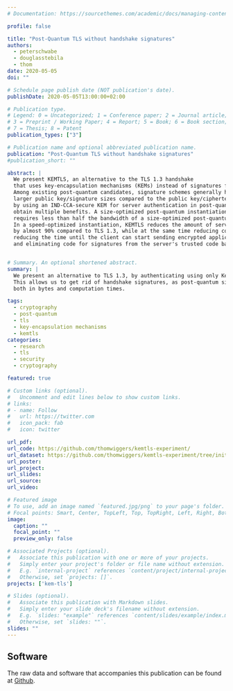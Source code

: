 ```yaml
---
# Documentation: https://sourcethemes.com/academic/docs/managing-content/

profile: false

title: "Post-Quantum TLS without handshake signatures"
authors:
  - peterschwabe
  - douglasstebila
  - thom
date: 2020-05-05
doi: ""

# Schedule page publish date (NOT publication's date).
publishDate: 2020-05-05T13:00:00+02:00

# Publication type.
# Legend: 0 = Uncategorized; 1 = Conference paper; 2 = Journal article;
# 3 = Preprint / Working Paper; 4 = Report; 5 = Book; 6 = Book section;
# 7 = Thesis; 8 = Patent
publication_types: ["3"]

# Publication name and optional abbreviated publication name.
publication: "Post-Quantum TLS without handshake signatures"
#publication_short: ""

abstract: |
  We present KEMTLS, an alternative to the TLS 1.3 handshake
  that uses key-encapsulation mechanisms (KEMs) instead of signatures for server authentication.
  Among existing post-quantum candidates, signature schemes generally have
  larger public key/signature sizes compared to the public key/ciphertext sizes of KEMs:
  by using an IND-CCA-secure KEM for server authentication in post-quantum TLS, we
  obtain multiple benefits. A size-optimized post-quantum instantiation of KEMTLS
  requires less than half the bandwidth of a size-optimized post-quantum instantiation of TLS 1.3.
  In a speed-optimized instantiation, KEMTLS reduces the amount of server CPU cycles
  by almost 90% compared to TLS 1.3, while at the same time reducing communication size,
  reducing the time until the client can start sending encrypted application data,
  and eliminating code for signatures from the server's trusted code base.


# Summary. An optional shortened abstract.
summary: |
  We present an alternative to TLS 1.3, by authenticating using only Key-Encapsulation Mechanisms.
  This allows us to get rid of handshake signatures, as post-quantum signature schemes are expensive,
  both in bytes and computation times.

tags:
  - cryptography
  - post-quantum
  - tls
  - key-encapsulation mechanisms
  - kemtls
categories:
  - research
  - tls
  - security
  - cryptography

featured: true

# Custom links (optional).
#   Uncomment and edit lines below to show custom links.
# links:
# - name: Follow
#   url: https://twitter.com
#   icon_pack: fab
#   icon: twitter

url_pdf:
url_code: https://github.com/thomwiggers/kemtls-experiment/
url_dataset: https://github.com/thomwiggers/kemtls-experiment/tree/initial-submission/measuring/archived-results/data-2020-05-03
url_poster:
url_project:
url_slides:
url_source:
url_video:

# Featured image
# To use, add an image named `featured.jpg/png` to your page's folder.
# Focal points: Smart, Center, TopLeft, Top, TopRight, Left, Right, BottomLeft, Bottom, BottomRight.
image:
  caption: ""
  focal_point: ""
  preview_only: false

# Associated Projects (optional).
#   Associate this publication with one or more of your projects.
#   Simply enter your project's folder or file name without extension.
#   E.g. `internal-project` references `content/project/internal-project/index.md`.
#   Otherwise, set `projects: []`.
projects: ['kem-tls']

# Slides (optional).
#   Associate this publication with Markdown slides.
#   Simply enter your slide deck's filename without extension.
#   E.g. `slides: "example"` references `content/slides/example/index.md`.
#   Otherwise, set `slides: ""`.
slides: ""
---
```


## Software

The raw data and software that accompanies this publication can be found at [Github](https://github.com/thomwiggers/kemtls-experiment/).

